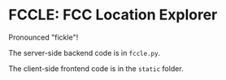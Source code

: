 # FCCLE: FCC Location Explorer

Pronounced "fickle"!

The server-side backend code is in `fccle.py`.

The client-side frontend code is in the `static` folder.
